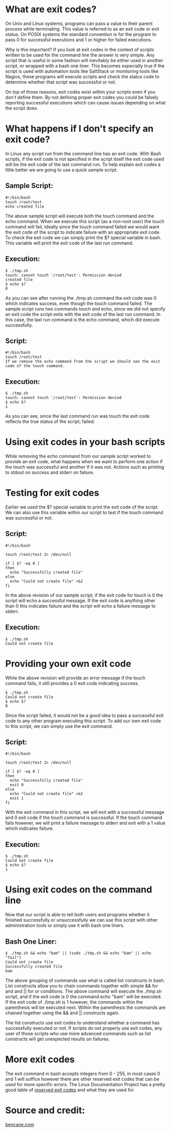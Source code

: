 # What are exit codes?

On Unix and Linux systems, programs can pass a value to their parent process while terminating. This value is referred to as an exit code or exit status. On POSIX systems the standard convention is for the program to pass 0 for successful executions and 1 or higher for failed executions.

Why is this important? If you look at exit codes in the context of scripts written to be used for the command line the answer is very simple. Any script that is useful in some fashion will inevitably be either used in another script, or wrapped with a bash one liner. This becomes especially true if the script is used with automation tools like SaltStack or monitoring tools like Nagios, these programs will execute scripts and check the status code to determine whether that script was successful or not.

On top of those reasons, exit codes exist within your scripts even if you don't define them. By not defining proper exit codes you could be falsely reporting successful executions which can cause issues depending on what the script does.

# What happens if I don't specify an exit code?

In Linux any script run from the command line has an exit code. With Bash scripts, if the exit code is not specified in the script itself the exit code used will be the exit code of the last command run. To help explain exit codes a little better we are going to use a quick sample script.

## Sample Script:

```
#!/bin/bash
touch /root/test
echo created file
```

The above sample script will execute both the touch command and the echo command. When we execute this script (as a non-root user) the touch command will fail, ideally since the touch command failed we would want the exit code of the script to indicate failure with an appropriate exit code. To check the exit code we can simply print the $? special variable in bash. This variable will print the exit code of the last run command.

## Execution:

```
$ ./tmp.sh 
touch: cannot touch '/root/test': Permission denied
created file
$ echo $?
0
```

As you can see after running the ./tmp.sh command the exit code was 0 which indicates success, even though the touch command failed. The sample script runs two commands touch and echo, since we did not specify an exit code the script exits with the exit code of the last run command. In this case, the last run command is the echo command, which did execute successfully.

## Script:

```
#!/bin/bash
touch /root/test
If we remove the echo command from the script we should see the exit code of the touch command.
```

## Execution:

```
$ ./tmp.sh 
touch: cannot touch '/root/test': Permission denied
$ echo $?
1
```

As you can see, since the last command run was touch the exit code reflects the true status of the script; failed.

# Using exit codes in your bash scripts

While removing the echo command from our sample script worked to provide an exit code, what happens when we want to perform one action if the touch was successful and another if it was not. Actions such as printing to stdout on success and stderr on failure.

# Testing for exit codes

Earlier we used the $? special variable to print the exit code of the script. We can also use this variable within our script to test if the touch command was successful or not.

## Script:

```
#!/bin/bash

touch /root/test 2> /dev/null

if [ $? -eq 0 ]
then
  echo "Successfully created file"
else
  echo "Could not create file" >&2
fi
```

In the above revision of our sample script; if the exit code for touch is 0 the script will echo a successful message. If the exit code is anything other than 0 this indicates failure and the script will echo a failure message to stderr.

## Execution:

```
$ ./tmp.sh
Could not create file
```

# Providing your own exit code

While the above revision will provide an error message if the touch command fails, it still provides a 0 exit code indicating success.

```
$ ./tmp.sh
Could not create file
$ echo $?
0
```

Since the script failed, it would not be a good idea to pass a successful exit code to any other program executing this script. To add our own exit code to this script, we can simply use the exit command.

## Script:

```
#!/bin/bash

touch /root/test 2> /dev/null

if [ $? -eq 0 ]
then
  echo "Successfully created file"
  exit 0
else
  echo "Could not create file" >&2
  exit 1
fi
```

With the exit command in this script, we will exit with a successful message and 0 exit code if the touch command is successful. If the touch command fails however, we will print a failure message to stderr and exit with a 1 value which indicates failure.

## Execution:

```
$ ./tmp.sh
Could not create file
$ echo $?
1
```

# Using exit codes on the command line

Now that our script is able to tell both users and programs whether it finished successfully or unsuccessfully we can use this script with other administration tools or simply use it with bash one liners.

## Bash One Liner:

```
$ ./tmp.sh && echo "bam" || (sudo ./tmp.sh && echo "bam" || echo "fail")
Could not create file
Successfully created file
bam
```

The above grouping of commands use what is called list constructs in bash. List constructs allow you to chain commands together with simple && for and and || for or conditions. The above command will execute the ./tmp.sh script, and if the exit code is 0 the command echo "bam" will be executed. If the exit code of ./tmp.sh is 1 however, the commands within the parenthesis will be executed next. Within the parenthesis the commands are chained together using the && and || constructs again.

The list constructs use exit codes to understand whether a command has successfully executed or not. If scripts do not properly use exit codes, any user of those scripts who use more advanced commands such as list constructs will get unexpected results on failures.

# More exit codes

The exit command in bash accepts integers from 0 - 255, in most cases 0 and 1 will suffice however there are other reserved exit codes that can be used for more specific errors. The Linux Documentation Project has a pretty good table of [reserved exit codes](http://www.tldp.org/LDP/abs/html/exitcodes.html) and what they are used for.

# Source and credit:
[bencane.com](http://bencane.com/2014/09/02/understanding-exit-codes-and-how-to-use-them-in-bash-scripts/)
